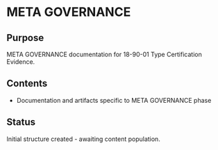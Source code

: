 # META GOVERNANCE

## Purpose
META GOVERNANCE documentation for 18-90-01 Type Certification Evidence.

## Contents
- Documentation and artifacts specific to META GOVERNANCE phase

## Status
Initial structure created - awaiting content population.
